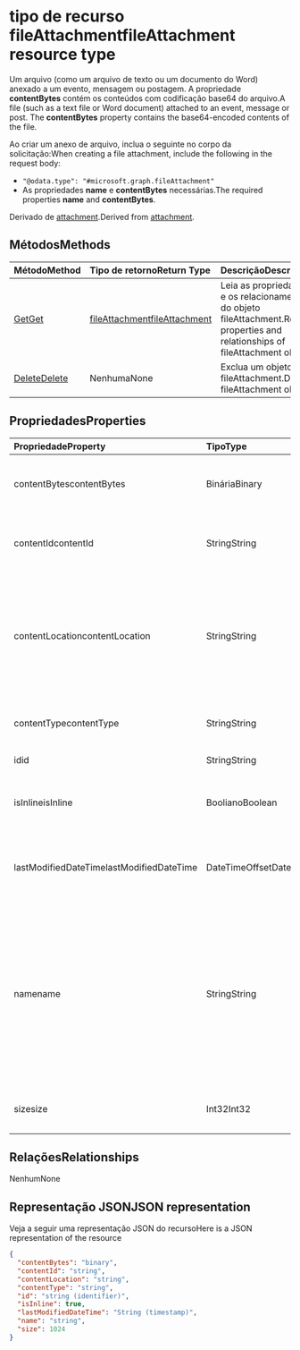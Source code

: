 # <a name="fileattachment-resource-type"></a><span data-ttu-id="2e888-101">tipo de recurso fileAttachment</span><span class="sxs-lookup"><span data-stu-id="2e888-101">fileAttachment resource type</span></span>

<span data-ttu-id="2e888-p101">Um arquivo (como um arquivo de texto ou um documento do Word) anexado a um evento, mensagem ou postagem. A propriedade **contentBytes** contém os conteúdos com codificação base64 do arquivo.</span><span class="sxs-lookup"><span data-stu-id="2e888-p101">A file (such as a text file or Word document) attached to an event, message or post. The  **contentBytes** property contains the base64-encoded contents of the file.</span></span>  

<span data-ttu-id="2e888-104">Ao criar um anexo de arquivo, inclua o seguinte no corpo da solicitação:</span><span class="sxs-lookup"><span data-stu-id="2e888-104">When creating a file attachment, include the following in the request body:</span></span>

* `"@odata.type": "#microsoft.graph.fileAttachment"`
* <span data-ttu-id="2e888-105">As propriedades **name** e **contentBytes** necessárias.</span><span class="sxs-lookup"><span data-stu-id="2e888-105">The required properties **name** and **contentBytes**.</span></span>

<span data-ttu-id="2e888-106">Derivado de [attachment](attachment.md).</span><span class="sxs-lookup"><span data-stu-id="2e888-106">Derived from [attachment](attachment.md).</span></span>

## <a name="methods"></a><span data-ttu-id="2e888-107">Métodos</span><span class="sxs-lookup"><span data-stu-id="2e888-107">Methods</span></span>

| <span data-ttu-id="2e888-108">Método</span><span class="sxs-lookup"><span data-stu-id="2e888-108">Method</span></span>       | <span data-ttu-id="2e888-109">Tipo de retorno</span><span class="sxs-lookup"><span data-stu-id="2e888-109">Return Type</span></span>  |<span data-ttu-id="2e888-110">Descrição</span><span class="sxs-lookup"><span data-stu-id="2e888-110">Description</span></span>|
|:---------------|:--------|:----------|
|[<span data-ttu-id="2e888-111">Get</span><span class="sxs-lookup"><span data-stu-id="2e888-111">Get</span></span>](../api/attachment_get.md) | [<span data-ttu-id="2e888-112">fileAttachment</span><span class="sxs-lookup"><span data-stu-id="2e888-112">fileAttachment</span></span>](fileattachment.md) |<span data-ttu-id="2e888-113">Leia as propriedades e os relacionamentos do objeto fileAttachment.</span><span class="sxs-lookup"><span data-stu-id="2e888-113">Read properties and relationships of fileAttachment object.</span></span>|
|[<span data-ttu-id="2e888-114">Delete</span><span class="sxs-lookup"><span data-stu-id="2e888-114">Delete</span></span>](../api/attachment_delete.md) | <span data-ttu-id="2e888-115">Nenhuma</span><span class="sxs-lookup"><span data-stu-id="2e888-115">None</span></span> |<span data-ttu-id="2e888-116">Exclua um objeto fileAttachment.</span><span class="sxs-lookup"><span data-stu-id="2e888-116">Delete fileAttachment object.</span></span> |

## <a name="properties"></a><span data-ttu-id="2e888-117">Propriedades</span><span class="sxs-lookup"><span data-stu-id="2e888-117">Properties</span></span>
| <span data-ttu-id="2e888-118">Propriedade</span><span class="sxs-lookup"><span data-stu-id="2e888-118">Property</span></span>     | <span data-ttu-id="2e888-119">Tipo</span><span class="sxs-lookup"><span data-stu-id="2e888-119">Type</span></span>   |<span data-ttu-id="2e888-120">Descrição</span><span class="sxs-lookup"><span data-stu-id="2e888-120">Description</span></span>|
|:---------------|:--------|:----------|
|<span data-ttu-id="2e888-121">contentBytes</span><span class="sxs-lookup"><span data-stu-id="2e888-121">contentBytes</span></span>|<span data-ttu-id="2e888-122">Binária</span><span class="sxs-lookup"><span data-stu-id="2e888-122">Binary</span></span>|<span data-ttu-id="2e888-123">O conteúdo do arquivo codificado pela base64.</span><span class="sxs-lookup"><span data-stu-id="2e888-123">The base64-encoded contents of the file.</span></span>|
|<span data-ttu-id="2e888-124">contentId</span><span class="sxs-lookup"><span data-stu-id="2e888-124">contentId</span></span>|<span data-ttu-id="2e888-125">String</span><span class="sxs-lookup"><span data-stu-id="2e888-125">String</span></span>|<span data-ttu-id="2e888-126">A ID do anexo no repositório do Exchange.</span><span class="sxs-lookup"><span data-stu-id="2e888-126">The ID of the attachment in the Exchange store.</span></span>|
|<span data-ttu-id="2e888-127">contentLocation</span><span class="sxs-lookup"><span data-stu-id="2e888-127">contentLocation</span></span>|<span data-ttu-id="2e888-128">String</span><span class="sxs-lookup"><span data-stu-id="2e888-128">String</span></span>|<span data-ttu-id="2e888-129">O URI (Uniform Resource Identifier) que corresponde ao local do conteúdo do anexo.</span><span class="sxs-lookup"><span data-stu-id="2e888-129">The Uniform Resource Identifier (URI) that corresponds to the location of the content of the attachment.</span></span>|
|<span data-ttu-id="2e888-130">contentType</span><span class="sxs-lookup"><span data-stu-id="2e888-130">contentType</span></span>|<span data-ttu-id="2e888-131">String</span><span class="sxs-lookup"><span data-stu-id="2e888-131">String</span></span>|<span data-ttu-id="2e888-132">O tipo de conteúdo do anexo.</span><span class="sxs-lookup"><span data-stu-id="2e888-132">The content type of the attachment.</span></span>|
|<span data-ttu-id="2e888-133">id</span><span class="sxs-lookup"><span data-stu-id="2e888-133">id</span></span>|<span data-ttu-id="2e888-134">String</span><span class="sxs-lookup"><span data-stu-id="2e888-134">String</span></span>|<span data-ttu-id="2e888-135">A ID do anexo.</span><span class="sxs-lookup"><span data-stu-id="2e888-135">The attachment ID.</span></span>|
|<span data-ttu-id="2e888-136">isInline</span><span class="sxs-lookup"><span data-stu-id="2e888-136">isInline</span></span>|<span data-ttu-id="2e888-137">Booliano</span><span class="sxs-lookup"><span data-stu-id="2e888-137">Boolean</span></span>|<span data-ttu-id="2e888-138">Defina como true se este for um anexo embutido.</span><span class="sxs-lookup"><span data-stu-id="2e888-138">Set to true if this is an inline attachment.</span></span>|
|<span data-ttu-id="2e888-139">lastModifiedDateTime</span><span class="sxs-lookup"><span data-stu-id="2e888-139">lastModifiedDateTime</span></span>|<span data-ttu-id="2e888-140">DateTimeOffset</span><span class="sxs-lookup"><span data-stu-id="2e888-140">DateTimeOffset</span></span>|<span data-ttu-id="2e888-141">Data e hora em que o anexo foi modificado pela última vez.</span><span class="sxs-lookup"><span data-stu-id="2e888-141">The date and time when the attachment was last modified.</span></span>|
|<span data-ttu-id="2e888-142">name</span><span class="sxs-lookup"><span data-stu-id="2e888-142">name</span></span>|<span data-ttu-id="2e888-143">String</span><span class="sxs-lookup"><span data-stu-id="2e888-143">String</span></span>|<span data-ttu-id="2e888-144">O nome que representa o texto que é exibido abaixo do ícone que representa o anexo inserido. Não precisa ser o nome de arquivo real.</span><span class="sxs-lookup"><span data-stu-id="2e888-144">The name representing the text that is displayed below the icon representing the embedded attachment.This does not need to be the actual file name.</span></span>|
|<span data-ttu-id="2e888-145">size</span><span class="sxs-lookup"><span data-stu-id="2e888-145">size</span></span>|<span data-ttu-id="2e888-146">Int32</span><span class="sxs-lookup"><span data-stu-id="2e888-146">Int32</span></span>|<span data-ttu-id="2e888-147">O tamanho do anexo em bytes.</span><span class="sxs-lookup"><span data-stu-id="2e888-147">The size in bytes of the attachment.</span></span>|

## <a name="relationships"></a><span data-ttu-id="2e888-148">Relações</span><span class="sxs-lookup"><span data-stu-id="2e888-148">Relationships</span></span>
<span data-ttu-id="2e888-149">Nenhum</span><span class="sxs-lookup"><span data-stu-id="2e888-149">None</span></span>


## <a name="json-representation"></a><span data-ttu-id="2e888-150">Representação JSON</span><span class="sxs-lookup"><span data-stu-id="2e888-150">JSON representation</span></span>

<span data-ttu-id="2e888-151">Veja a seguir uma representação JSON do recurso</span><span class="sxs-lookup"><span data-stu-id="2e888-151">Here is a JSON representation of the resource</span></span>

<!-- {
  "blockType": "resource",
  "optionalProperties": [

  ],
  "@odata.type": "microsoft.graph.fileAttachment"
}-->

```json
{
  "contentBytes": "binary",
  "contentId": "string",
  "contentLocation": "string",
  "contentType": "string",
  "id": "string (identifier)",
  "isInline": true,
  "lastModifiedDateTime": "String (timestamp)",
  "name": "string",
  "size": 1024
}

```

<!-- uuid: 8fcb5dbc-d5aa-4681-8e31-b001d5168d79
2015-10-25 14:57:30 UTC -->
<!-- {
  "type": "#page.annotation",
  "description": "fileAttachment resource",
  "keywords": "",
  "section": "documentation",
  "tocPath": ""
}-->
